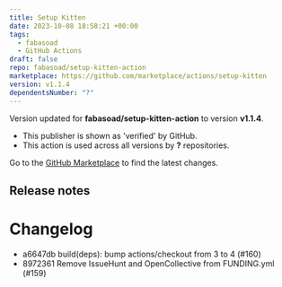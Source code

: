 ```yaml
---
title: Setup Kitten
date: 2023-10-08 18:58:21 +00:00
tags:
  - fabasoad
  - GitHub Actions
draft: false
repo: fabasoad/setup-kitten-action
marketplace: https://github.com/marketplace/actions/setup-kitten
version: v1.1.4
dependentsNumber: "?"
---
```



Version updated for **fabasoad/setup-kitten-action** to version **v1.1.4**.
- This publisher is shown as 'verified' by GitHub.
- This action is used across all versions by **?** repositories.

Go to the [GitHub Marketplace](https://github.com/marketplace/actions/setup-kitten) to find the latest changes.

## Release notes

# Changelog

- a6647db build(deps): bump actions/checkout from 3 to 4 (#160)
- 8972361 Remove IssueHunt and OpenCollective from FUNDING.yml (#159)

